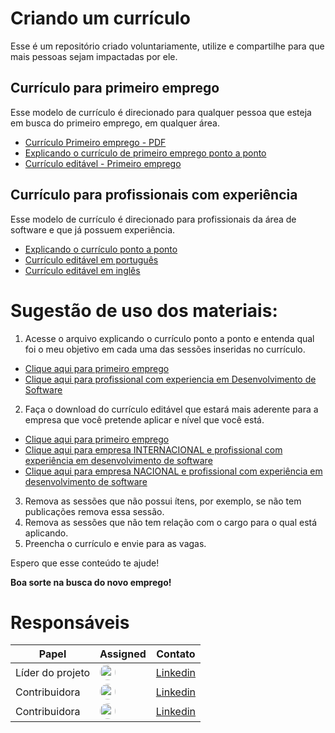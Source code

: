 # Criando um currículo

Esse é um repositório criado voluntariamente, utilize e compartilhe para que mais pessoas sejam impactadas por ele. 

## Currículo para primeiro emprego
Esse modelo de currículo é direcionado para qualquer pessoa que esteja em busca do primeiro emprego, em qualquer área.

- [Currículo Primeiro emprego - PDF](https://github.com/engenheiracoelho/curriculo/blob/main/CV%20Primeiro%20emprego.pdf)
- [Explicando o currículo de primeiro emprego ponto a ponto](https://github.com/engenheiracoelho/curriculo/blob/main/EXPLICANDO%20O%20CV%20-%20primeiro%20emprego.pdf)
- [Currículo editável - Primeiro emprego](https://github.com/engenheiracoelho/curriculo/blob/main/CV%20edita%CC%81vel%20primeiro%20emprego.docx) 

## Currículo para profissionais com experiência
Esse modelo de currículo é direcionado para profissionais da área de software e que já possuem experiência.

- [Explicando o currículo ponto a ponto](https://github.com/engenheiracoelho/curriculo/blob/main/Explicando%20o%20curri%CC%81culo.pdf)
- [Currículo editável em português](https://github.com/engenheiracoelho/curriculo/blob/main/CV%20edita%CC%81vel%20-%20PT.docx)
- [Currículo editável em inglês](https://github.com/engenheiracoelho/curriculo/blob/main/CV%20edita%CC%81vel%20-%20EN.docx)

# Sugestão de uso dos materiais:

1. Acesse o arquivo explicando o currículo ponto a ponto e entenda qual foi o meu objetivo em cada uma das sessões inseridas no currículo. 

- [Clique aqui para primeiro emprego](https://github.com/engenheiracoelho/curriculo/blob/main/EXPLICANDO%20O%20CV%20-%20primeiro%20emprego.pdf)
- [Clique aqui para profissional com experiencia em Desenvolvimento de Software](https://github.com/engenheiracoelho/curriculo/blob/main/Explicando%20o%20curri%CC%81culo.pdf)
 
2. Faça o download do currículo editável que estará mais aderente para a empresa que você pretende aplicar e nível que você está.

- [Clique aqui para primeiro emprego](https://github.com/engenheiracoelho/curriculo/blob/main/CV%20edita%CC%81vel%20primeiro%20emprego.docx)
- [Clique aqui para empresa INTERNACIONAL e profissional com experiência em desenvolvimento de software](https://github.com/engenheiracoelho/curriculo/blob/main/CV%20edita%CC%81vel%20-%20EN.docx)
- [Clique aqui para empresa NACIONAL e profissional com experiência em desenvolvimento de software](https://github.com/engenheiracoelho/curriculo/blob/main/CV%20edita%CC%81vel%20-%20PT.docx)

3. Remova as sessões que não possui ítens, por exemplo, se não tem publicações remova essa sessão.
4. Remova as sessões que não tem relação com o cargo para o qual está aplicando.
4. Preencha o currículo e envie para as vagas. 

Espero que esse conteúdo te ajude! 

<b>Boa sorte na busca do novo emprego!</b>

# Responsáveis


| Papel                                   | Assigned          | Contato          |
| --------------------------------------- | ----------------- | ---------------- |
| Líder do projeto                            | <a href="https://linktr.ee/engenheira.coelho"><img src="https://avatars.githubusercontent.com/u/82114897?s=400&u=d6c8879b59c0d69fafe4206620f8b4cbd4f4ab81&v=4" width="25px;" style="border-radius:50%" alt=""/></a> | [Linkedin](https://www.linkedin.com/in/engenheiracoelho/) |
| Contribuidora                              |<a href="https://linktr.ee/engenheira.coelho"><img src="https://avatars.githubusercontent.com/u/82114897?s=400&u=d6c8879b59c0d69fafe4206620f8b4cbd4f4ab81&v=4" width="25px;" width="25px;" style="border-radius:50%" alt=""/></a> | [Linkedin](https://www.linkedin.com/in/engenheiracoelho/)|
| Contribuidora                              |<a href="https://github.com/steffens-andressa"><img src="https://avatars.githubusercontent.com/u/142074135?v=4" width="25px;" width="25px;" style="border-radius:50%" alt=""/></a> | [Linkedin](https://www.linkedin.com/in/andressa-steffens/)|

